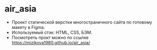 # air_asia
- Проект статической верстки многостраничного сайта по готовому макету в Figma. 
- Используемый стэк: HTML, CSS, БЭМ.
- Посмотреть прокт можно по ссылке https://mizikova1980.github.io/air_asia/
